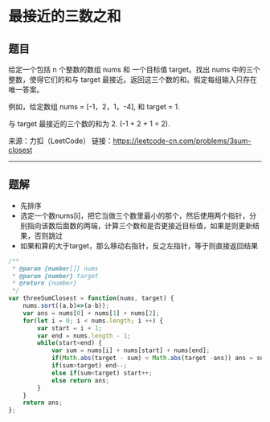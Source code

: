 # 最接近的三数之和

## 题目

给定一个包括 n 个整数的数组 nums 和 一个目标值 target。找出 nums 中的三个整数，使得它们的和与 target 最接近。返回这三个数的和。假定每组输入只存在唯一答案。

例如，给定数组 nums = [-1，2，1，-4], 和 target = 1.

与 target 最接近的三个数的和为 2. (-1 + 2 + 1 = 2).

来源：力扣（LeetCode）
链接：https://leetcode-cn.com/problems/3sum-closest

---

## 题解

- 先排序
- 选定一个数nums[i]，把它当做三个数里最小的那个，然后使用两个指针，分别指向该数后面数的两端，计算三个数和是否更接近目标值，如果是则更新结果，否则跳过
- 如果和算的大于target，那么移动右指针，反之左指针，等于则直接返回结果

```javascript
/**
 * @param {number[]} nums
 * @param {number} target
 * @return {number}
 */
var threeSumClosest = function(nums, target) {
    nums.sort((a,b)=>(a-b));
    var ans = nums[0] + nums[1] + nums[2];
    for(let i = 0; i < nums.length; i ++) {
        var start = i + 1;
        var end = nums.length - 1;
        while(start<end) {
            var sum = nums[i] + nums[start] + nums[end];
            if(Math.abs(target - sum) < Math.abs(target -ans)) ans = sum;
            if(sum>target) end--;
            else if(sum<target) start++;
            else return ans;
        }
    }
    return ans;
};
```

